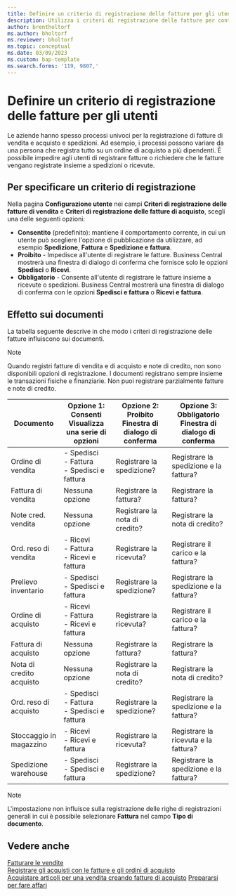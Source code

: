 ```yaml
---
title: Definire un criterio di registrazione delle fatture per gli utenti
description: Utilizza i criteri di registrazione delle fatture per controllare se un utente può registrare le fatture di vendita e acquisto.
author: brentholtorf
ms.author: bholtorf
ms.reviewer: bholtorf
ms.topic: conceptual
ms.date: 03/09/2023
ms.custom: bap-template
ms.search.forms: '119, 9807,'
---
```


# Definire un criterio di registrazione delle fatture per gli utenti

Le aziende hanno spesso processi univoci per la registrazione di fatture di vendita e acquisto e spedizioni. Ad esempio, i processi possono variare da una persona che registra tutto su un ordine di acquisto a più dipendenti. È possibile impedire agli utenti di registrare fatture o richiedere che le fatture vengano registrate insieme a spedizioni o ricevute.

## Per specificare un criterio di registrazione

Nella pagina **Configurazione utente** nei campi **Criteri di registrazione delle fatture di vendita** e **Criteri di registrazione delle fatture di acquisto**, scegli una delle seguenti opzioni:

* **Consentito** (predefinito): mantiene il comportamento corrente, in cui un utente può scegliere l'opzione di pubblicazione da utilizzare, ad esempio **Spedizione**, **Fattura** e **Spedizione e fattura**. 
* **Proibito** - Impedisce all'utente di registrare le fatture. Business Central mostrerà una finestra di dialogo di conferma che fornisce solo le opzioni **Spedisci** o **Ricevi**.
* **Obbligatorio** - Consente all'utente di registrare le fatture insieme a ricevute o spedizioni. Business Central mostrerà una finestra di dialogo di conferma con le opzioni **Spedisci e fattura** o **Ricevi e fattura**.

## Effetto sui documenti

La tabella seguente descrive in che modo i criteri di registrazione delle fatture influiscono sui documenti.

> [!NOTE]
> Quando registri fatture di vendita e di acquisto e note di credito, non sono disponibili opzioni di registrazione. I documenti registrano sempre insieme le transazioni fisiche e finanziarie. Non puoi registrare parzialmente fatture e note di credito.

|Documento | Opzione 1: Consenti <br>Visualizza una serie di opzioni| Opzione 2: Proibito <br>Finestra di dialogo di conferma | Opzione 3: Obbligatorio <br>Finestra di dialogo di conferma|
|--|--|--|--|
|Ordine di vendita |- Spedisci <br>- Fattura <br>- Spedisci e fattura |Registrare la spedizione? |Registrare la spedizione e la fattura?|
|Fattura di vendita|Nessuna opzione|Registrare la fattura?|Registrare la fattura?|
|Note cred. vendita|Nessuna opzione|Registrare la nota di credito?|Registrare la nota di credito?|
|Ord. reso di vendita |- Ricevi <br>- Fattura <br>- Ricevi e fattura |Registrare la ricevuta? |Registrare il carico e la fattura?|
|Prelievo inventario |- Spedisci <br>- Spedisci e fattura |Registrare la spedizione? |Registrare la spedizione e la fattura?|
|Ordine di acquisto |- Ricevi <br>- Fattura <br>- Ricevi e fattura |Registrare la ricevuta? |Registrare il carico e la fattura?|
|Fattura di acquisto|Nessuna opzione|Registrare la fattura?|Registrare la fattura?|
|Nota di credito acquisto|Nessuna opzione|Registrare la nota di credito?|Registrare la nota di credito?|
|Ord. reso di acquisto |- Spedisci <br>- Fattura <br>- Spedisci e fattura |Registrare la spedizione? |Registrare la spedizione e la fattura?|
|Stoccaggio in magazzino |- Ricevi <br>- Ricevi e fattura |Registrare la ricevuta? |Registrare la ricevuta e la fattura?|
|Spedizione warehouse |- Spedisci <br>- Spedisci e fattura | Registrare la spedizione? |Registrare la spedizione e la fattura?|

   > [!Note]
   > L'impostazione non influisce sulla registrazione delle righe di registrazioni generali in cui è possibile selezionare **Fattura** nel campo **Tipo di documento**.

## Vedere anche

[Fatturare le vendite](sales-how-invoice-sales.md)  
[Registrare gli acquisti con le fatture e gli ordini di acquisto](purchasing-how-record-purchases.md)  
[Acquistare articoli per una vendita creando fatture di acquisto](purchasing-how-purchase-products-sale.md)
[Prepararsi per fare affari](ui-get-ready-business.md)  
